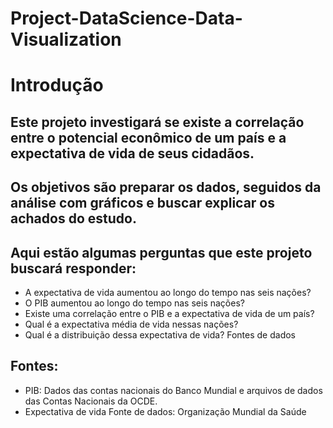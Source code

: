 # Project-DataScience-Data-Visualization

# Introdução
## Este projeto investigará se existe a correlação entre o potencial econômico de um país e a expectativa de vida de seus cidadãos.
## Os objetivos são preparar os dados, seguidos da análise com gráficos e buscar explicar os achados do estudo.

## Aqui estão algumas perguntas que este projeto buscará responder:

- A expectativa de vida aumentou ao longo do tempo nas seis nações?
- O PIB aumentou ao longo do tempo nas seis nações?
- Existe uma correlação entre o PIB e a expectativa de vida de um país?
- Qual é a expectativa média de vida nessas nações?
- Qual é a distribuição dessa expectativa de vida? Fontes de dados

## Fontes:
 - PIB: Dados das contas nacionais do Banco Mundial e arquivos de dados das Contas Nacionais da OCDE.
 - Expectativa de vida Fonte de dados: Organização Mundial da Saúde
